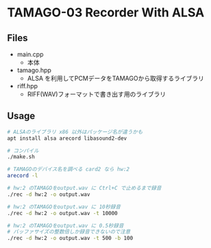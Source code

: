 # TAMAGO-03 Recorder With ALSA


## Files
- main.cpp 
  - 本体
- tamago.hpp
  - ALSA を利用してPCMデータをTAMAGOから取得するライブラリ
- riff.hpp
  - RIFF(WAV)フォーマットで書き出す用のライブラリ

## Usage
```sh
# ALSAのライブラリ x86 以外はパッケージ名が違うかも
apt install alsa arecord libasound2-dev 

# コンパイル
./make.sh 

# TAMAGOのデバイス名を調べる card2 なら hw:2
arecord -l 

# hw:2 のTAMAGOをoutput.wav に Ctrl+C で止めるまで録音
./rec -d hw:2 -o output.wav

# hw:2 のTAMAGOをoutput.wav に 10秒録音
./rec -d hw:2 -o output.wav -t 10000

# hw:2 のTAMAGOをoutput.wav に 0.5秒録音
# バッファサイズの整数倍しか録音できないので注意
./rec -d hw:2 -o output.wav -t 500 -b 100


```